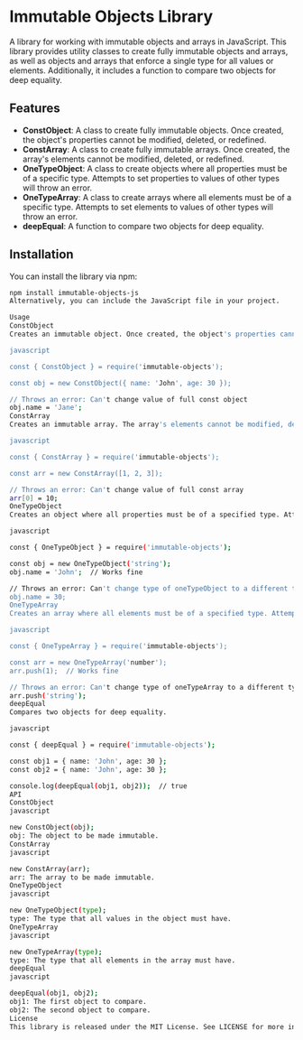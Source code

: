 # Immutable Objects Library

A library for working with immutable objects and arrays in JavaScript. This library provides utility classes to create fully immutable objects and arrays, as well as objects and arrays that enforce a single type for all values or elements. Additionally, it includes a function to compare two objects for deep equality.

## Features

- **ConstObject**: A class to create fully immutable objects. Once created, the object's properties cannot be modified, deleted, or redefined.
- **ConstArray**: A class to create fully immutable arrays. Once created, the array's elements cannot be modified, deleted, or redefined.
- **OneTypeObject**: A class to create objects where all properties must be of a specific type. Attempts to set properties to values of other types will throw an error.
- **OneTypeArray**: A class to create arrays where all elements must be of a specific type. Attempts to set elements to values of other types will throw an error.
- **deepEqual**: A function to compare two objects for deep equality.

## Installation

You can install the library via npm:

```bash
npm install immutable-objects-js
Alternatively, you can include the JavaScript file in your project.

Usage
ConstObject
Creates an immutable object. Once created, the object's properties cannot be modified, deleted, or redefined.

javascript

const { ConstObject } = require('immutable-objects');

const obj = new ConstObject({ name: 'John', age: 30 });

// Throws an error: Can't change value of full const object
obj.name = 'Jane';
ConstArray
Creates an immutable array. The array's elements cannot be modified, deleted, or redefined.

javascript

const { ConstArray } = require('immutable-objects');

const arr = new ConstArray([1, 2, 3]);

// Throws an error: Can't change value of full const array
arr[0] = 10;
OneTypeObject
Creates an object where all properties must be of a specified type. Attempts to set properties to values of other types will throw an error.

javascript

const { OneTypeObject } = require('immutable-objects');

const obj = new OneTypeObject('string');
obj.name = 'John';  // Works fine

// Throws an error: Can't change type of oneTypeObject to a different type
obj.name = 30;
OneTypeArray
Creates an array where all elements must be of a specified type. Attempts to set elements to values of other types will throw an error.

javascript

const { OneTypeArray } = require('immutable-objects');

const arr = new OneTypeArray('number');
arr.push(1);  // Works fine

// Throws an error: Can't change type of oneTypeArray to a different type
arr.push('string');
deepEqual
Compares two objects for deep equality.

javascript

const { deepEqual } = require('immutable-objects');

const obj1 = { name: 'John', age: 30 };
const obj2 = { name: 'John', age: 30 };

console.log(deepEqual(obj1, obj2));  // true
API
ConstObject
javascript

new ConstObject(obj);
obj: The object to be made immutable.
ConstArray
javascript

new ConstArray(arr);
arr: The array to be made immutable.
OneTypeObject
javascript

new OneTypeObject(type);
type: The type that all values in the object must have.
OneTypeArray
javascript

new OneTypeArray(type);
type: The type that all elements in the array must have.
deepEqual
javascript

deepEqual(obj1, obj2);
obj1: The first object to compare.
obj2: The second object to compare.
License
This library is released under the MIT License. See LICENSE for more information.
```
